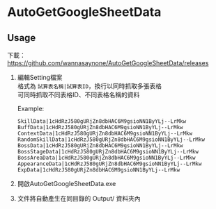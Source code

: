 # AutoGetGoogleSheetData

## Usage

下載：https://github.com/wannasaynone/AutoGetGoogleSheetData/releases  



1. 編輯Setting檔案  
格式為 ```試算表名稱|試算表ID```，換行以同時抓取多張表格  
可同時抓取不同表格ID、不同表格名稱的資料  

    Example:
    ```
    SkillData|1cHdRzJ580gURjZn8dbHAC6M9gsioNN1ByYLj--LrMkw
    BuffData|1cHdRzJ580gURjZn8dbHAC6M9gsioNN1ByYLj--LrMkw
    ContextData|1cHdRzJ580gURjZn8dbHAC6M9gsioNN1ByYLj--LrMkw
    RandomSkillData|1cHdRzJ580gURjZn8dbHAC6M9gsioNN1ByYLj--LrMkw
    BossData|1cHdRzJ580gURjZn8dbHAC6M9gsioNN1ByYLj--LrMkw
    BossStageData|1cHdRzJ580gURjZn8dbHAC6M9gsioNN1ByYLj--LrMkw
    BossAreaData|1cHdRzJ580gURjZn8dbHAC6M9gsioNN1ByYLj--LrMkw
    AppearanceData|1cHdRzJ580gURjZn8dbHAC6M9gsioNN1ByYLj--LrMkw
    ExpData|1cHdRzJ580gURjZn8dbHAC6M9gsioNN1ByYLj--LrMkw
    ```
2. 開啟AutoGetGoogleSheetData.exe
3. 文件將自動產生在同目錄的 Output/ 資料夾內
